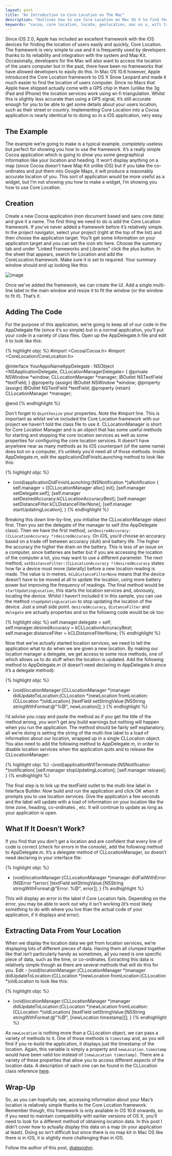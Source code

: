 ```yaml
---
layout: post
title: "An Introduction to Core Location on The Mac"
description: "Outlines how to use Core Location on Mac OS X to find the location of your users' macs." 
keywords: "cocoa, core location, locate, geolocation, mac os x, wifi triangulation" 
---
```


Since iOS 2.0, Apple has included an excellent framework with the iOS devices for finding the location of users easily and quickly, Core Location. The framework is very simple to use and it is frequently used by developers thanks to its reliability and integration with the system and Map Kit. Occasionally, developers for the Mac will also want to access the location of the users computer but in the past, there have been no frameworks that have allowed developers to easily do this. In Mac OS 10.6 however, Apple introduced the Core Location framework to OS X Snow Leopard and made it much easier to find the location of users computer. Since no Macs that Apple have shipped actually come with a GPS chip in them (unlike the 3g iPad and iPhone) the location services work using wi-fi triangulation. Whilst this is slightly less accurate than using a GPS signal, it’s still accurate enough for you to be able to get some details about your users location, such as their street or country. Implementing Core Location into a Cocoa application is nearly identical to to doing so in a iOS application, very easy.

<!--more-->

The Example
-----------

The example we’re going to make is a typical example, completely useless but perfect for showing you how to use the framework. It’s a really simple Cocoa application which is going to show you some geographical information like your location and heading. It won’t display anything on a map (since Cocoa doesn’t have Map Kit unlike iOS) but if you take the co-ordinates and put them into Google Maps, it will produce a reasonably accurate location of you. This sort of application would be more useful as a widget, but I’m not showing you how to make a widget, I’m showing you how to use Core Location.

Creation
--------

Create a new Cocoa application (non document based and sans core data) and give it a name. The first thing we need to do is add the Core Location framework. If you’ve never added a framework before it’s relatively simple. In the project navigator, select your project (right at the top of the list) and then choose the application target. You’ll get some information on your application target and you can set the icon etc here. Choose the summary tab and under “Linked Frameworks and Libraries” click the plus button. In the sheet that appears, search for Location and add the CoreLocation.framework. Make sure it is set to required. Your summary window should end up looking like this:

![image](/images/posts/2011/06/anIntroductionToCoreLocationOnTheMac/adding_core_location_framework.png?w=600&h=375)

Once we’ve added the framework, we can create the UI. Add a single multi-line label to the main window and resize it to fit the window (or the window to fit it). That’s it.

Adding The Code
---------------

For the purpose of this application, we’re going to keep all of our code in the AppDelegate file (since it’s so simple) but in a normal application, you’ll put your code in a variety of class files. Open up the AppDelegate.h file and edit it to look like this:

{% highlight objc %}
#import <Cocoa/Cocoa.h>
#import <CoreLocation/CoreLocation.h>

@interface YourAppsNameAppDelegate : NSObject <NSApplicationDelegate, CLLocationManagerDelegate> {
	@private
	NSWindow *window;
	CLLocationManager *manager;
	IBOutlet NSTextField *textField;
}
@property (assign) IBOutlet NSWindow *window;
@property (assign) IBOutlet NSTextField *textField;
@property (retain) CLLocationManager *manager;

@end
{% endhighlight %}

Don't forget to `@synthesize` your properties. Note the #import line. This is important as whilst we’ve included the Core Location framework with our project we haven’t told the class file to use it. CLLocationManager is short for Core Location Manager and is an object that has some useful methods for starting and stopping the core location services as well as some properties for configuring the core location services. It doesn’t have anywhere near as many methods as its iOS counterpart (of the same name) does but on a computer, it’s unlikely you’d need all of those methods. Inside AppDelegate.m, edit the applicationDidFinishLaunching method to look like this:

{% highlight objc %}
- (void)applicationDidFinishLaunching:(NSNotification *)aNotification
{
	self.manager = [[CLLocationManager alloc] init];
	[self.manager setDelegate:self];
	[self.manager setDesiredAccuracy:kCLLocationAccuracyBest];
	[self.manager setDistanceFilter:kCLDistanceFilterNone];
	[self.manager startUpdatingLocation];
}
{% endhighlight %}

Breaking this down line-by-line, you initialise the CLLocationManager object first. Then you set the delegate of the manager to self (the AppDelegate class). Then we have the first method, `setDesiredAccuracy:(CLLocationAccuracy *)desiredAccuracy`. On iOS, you’d choose an accuracy based on a trade off between accuracy (duh) and battery life. The higher the accuracy the higher the drain on the battery. This is less of an issue on a computer, since batteries are better but if you are accessing the location of the computer a lot, you may want to use a different parameter. The next method, `setDistanceFilter:(CLLocationAccuracy *)desiredAccuracy` states how far a device must move (laterally) before a new location reading is made. The value is in metres. `kCLDistanceFilterNone` means that the device doesn’t have to be moved at all to update the location, using more battery power but improving the frequency of readings. The final method would be `startUpdatingLocation`, this starts the location services and, obviously, locating the device. Whilst I haven’t included it in this sample, you can use the method `stopUpdatingLocation` to stop updating the location of the device. Just a small side point. `desiredAccuracy`, `distanceFilter` and `delegate` are actually properties and so the following code would be ok too:

{% highlight objc %}
self.manager.delegate = self;
self.manager.desiredAccuracy = kCLLocationAccuracyBest;
self.manager.distanceFilter = kCLDistanceFilterNone;
{% endhighlight %}

Now that we’ve actually started location services, we need to tell the application what to do when we are given a new location. By making our location manager a delegate, we get access to some nice methods, one of which allows us to do stuff when the location is updated. Add the following method to AppDelegate.m (it doesn’t need declaring in AppDelegate.h since it’s a delegate method):

{% highlight objc %}
- (void)locationManager:(CLLocationManager *)manager didUpdateToLocation:(CLLocation *)newLocation fromLocation:(CLLocation *)oldLocation{
	[textField setStringValue:[NSString stringWithFormat:@"%@", newLocation]];
}
{% endhighlight %}

I’d advise you copy and paste the method as if you get the title of the method wrong, you won’t get any build warnings but nothing will happen when you run the application. The method should be fairly self explanatory, all we’re doing is setting the string of the multi-line label to a load of information about our location, wrapped up in a single CLLocation object. You also need to add the following method to AppDelegate.m, in order to disable location services when the application quits and to release the CLLocationManager:

{% highlight objc %}
-(void)applicationWillTerminate:(NSNotification *)notification{
	[self.manager stopUpdatingLocation];
	[self.manager release];
}
{% endhighlight %}

The final step is to link up the textField outlet to the multi-line label in Interface Builder. Now build and run the application and click OK when it prompts you to use location services. Give the application a few seconds and the label will update with a load of information on your location like the time zone, heading, co-ordinates , etc. It will continue to update as long as your application is open.

What If It Doesn’t Work?
------------------------

If you find that you don’t get a location and are confident that every line of code is correct (check for errors in the console), add the following method to AppDelegate.m. It’s a delegate method of CLLocationManager, so doesn’t need declaring in your interface file:

{% highlight objc %}
- (void)locationManager:(CLLocationManager *)manager didFailWithError:(NSError *)error{
	[textField setStringValue:[NSString stringWithFormat:@"Error: %@", error]];
}
{% endhighlight %}

This will display an error in the label if Core Location fails. Depending on the error, you may be able to work out why it isn’t working (it’s most likely something to do with where you live than the actual code of your application, if it displays and error).

Extracting Data From Your Location
----------------------------------

When we display the location data we get from location services, we’re displaying lots of different pieces of data. Having them all clumped together like that isn’t particularly handy as sometimes, all you need is one specific piece of data, such as the time, or co-ordinates. Extracting this data is relatively simple though as there are several methods that will do this for you. Edit - (void)locationManager:(CLLocationManager *)manager didUpdateToLocation:(CLLocation *)newLocation fromLocation:(CLLocation *)oldLocation to look like this:

{% highlight objc %}
- (void)locationManager:(CLLocationManager *)manager didUpdateToLocation:(CLLocation *)newLocation fromLocation:(CLLocation *)oldLocation{
	[textField setStringValue:[NSString stringWithFormat:@"%@", [newLocation timestamp]]];
}
{% endhighlight %}

As `newLocation` is nothing more than a CLLocation object, we can pass a variety of methods to it. One of those methods is `timestamp` and, as you will find if you re-build the application, it displays just the timestamp of the location. Again, this variable is simply a property and `newLocation.timestamp` would have been valid too instead of `[newLocation timestamp]`. There are a variety of these properties that allow you to access different aspects of the location data. A description of each one can be found in the CLLocation class reference [here](http://developer.apple.com/library/mac/#documentation/CoreLocation/Reference/CLLocation_Class/CLLocation/CLLocation.html).

Wrap-Up
-------

So, as you can hopefully see, accessing information about your Mac’s location is relatively simple thanks to the Core Location framework. Remember though, this framework is only available in OS 10.6 onwards, so if you need to maintain compatibility with earlier versions of OS X, you’ll need to look for a different method of obtaining location data. In this post I didn’t cover how to actually display this data on a map (in your application at least). Doing so isn’t difficult but since there is no map kit in Mac OS like there is in iOS, it is slightly more challenging than in iOS.

Follow the author of this post, [@alexjohnj](http://twitter.com/alexjohnj).